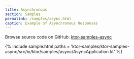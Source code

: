 ```yaml
---
title: Asynchronous
section: Samples
permalink: /samples/async.html
caption: Example of Asynchronous Responses
---
```


Browse source code on GitHub: [ktor-samples-async](https://github.com/ktorio/ktor/tree/master/ktor-samples/ktor-samples-async)

{% include sample.html paths = 'ktor-samples/ktor-samples-async/src/io/ktor/samples/async/AsyncApplication.kt' %}
